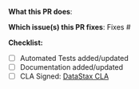 <!--  Thanks for sending a pull request!  -->

**What this PR does**:

**Which issue(s) this PR fixes**:
Fixes #<issue number>

**Checklist:**
- [ ] Automated Tests added/updated
- [ ] Documentation added/updated
- [ ] CLA Signed:  [DataStax CLA](https://cla.datastax.com/)
